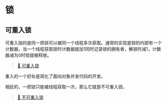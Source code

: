 # 锁

## 可重入锁

可重入指的是同一把锁可以被同一个线程多次获取。通常的实现是锁的内部有一个计数器，当一个线程获取锁时计数器就加1同时记录锁的拥有者，解锁时减1，计数器减为0时锁就被释放。

> [🌰 可重入锁](https://github.com/pojozhang/playground/blob/master/solutions/java/src/main/java/playground/interview/MyReentrantLock.java)

重入的一个好处是简化了面向对象并发代码的开发。

相反的，一把锁只能被线程获取一次，那么它就是不可重入锁。

> [🌰 不可重入锁](https://github.com/pojozhang/playground/blob/master/solutions/java/src/main/java/playground/interview/NonReentrantLock.java)